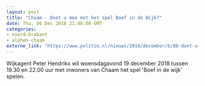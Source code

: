 ```yaml
---
layout: post
title: "Chaam - Doet u mee met het spel Boef in de Wijk?"
date: Thu, 06 Dec 2018 21:40:00 GMT
categories: 
- noord-brabant 
- alphen-chaam 
externe_link: "https://www.politie.nl/nieuws/2018/december/6/08-doet-u-mee-met-het-spel-boef-in-de-wijk.html"
---
```


Wijkagent Peter Hendrikx wil woensdagavond 19 december 2018 tussen 19.30 en 22.00 uur met inwoners van Chaam het spel 'Boef in de wijk' spelen.
